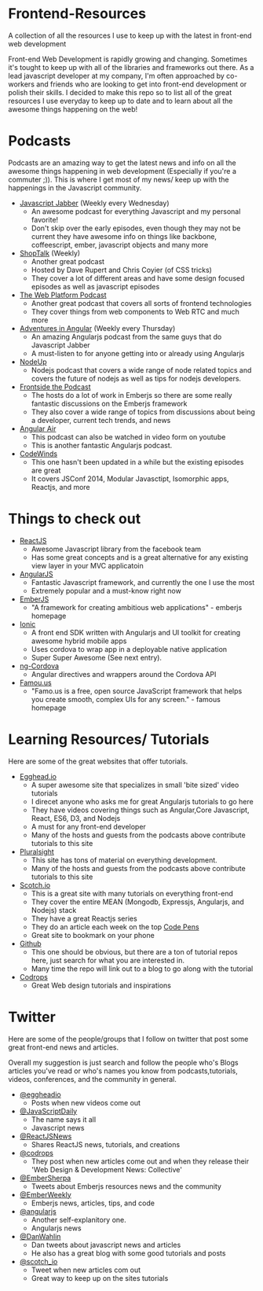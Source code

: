 # Frontend-Resources
A collection of all the resources I use to keep up with the latest in front-end web development

Front-end Web Development is rapidly growing and changing. Sometimes it's tought to keep up with all of the libraries and frameworks out there. As a lead javascript developer at my company, I'm often approached by co-workers and friends who are looking to get into front-end development or polish their skills. I decided to make this repo so to list all of the great resources I use everyday to keep up to date and to learn about all the awesome things happening on the web!


# Podcasts
Podcasts are an amazing way to get the latest news and info on all the awesome things happening in web development (Especially if you're a commuter ;)). This is where I get most of my news/ keep up with the happenings in the Javascript community.

- [Javascript Jabber](http://devchat.tv/js-jabber/) (Weekly every Wednesday)
    + An awesome podcast for everything Javascript and my personal favorite!
    + Don't skip over the early episodes, even though they may not be current they have awesome info on things like backbone, coffeescript, ember,  javascript objects and many more
- [ShopTalk](http://shoptalkshow.com/) (Weekly)
    + Another great podcast
    + Hosted by Dave Rupert and Chris Coyier (of CSS tricks)
    + They cover a lot of different areas and have some design focused episodes as well as javascript episodes
- [The Web Platform Podcast](http://thewebplatform.libsyn.com/)
    + Another great podcast that covers all sorts of frontend technologies
    + They cover things from web components to Web RTC and much more
- [Adventures in Angular](http://devchat.tv/adventures-in-angular) (Weekly every Thursday)
    + An amazing Angularjs podcast from the same guys that do Javascript Jabber
    + A must-listen to for anyone getting into or already using Angularjs
- [NodeUp](http://nodeup.com/)
    + Nodejs podcast that covers a wide range of node related topics and covers the future of nodejs as well as tips for nodejs developers.
- [Frontside the Podcast](https://frontsidethepodcast.simplecast.fm/)
    + The hosts do a lot of work in Emberjs so there are some really fantastic discussions on the Emberjs framework
    + They also cover a wide range of topics from discussions about being a developer, current tech trends, and news
- [Angular Air](https://ng-air.github.io/)
    + This podcast can also be watched in video form on youtube
    + This is another fantastic Angularjs podcast.
- [CodeWinds](http://codewinds.com/podcast.html)
    + This one hasn't been updated in a while but the existing episodes are great
    + It covers JSConf 2014, Modular Javasctipt, Isomorphic apps, Reactjs, and more

# Things to check out
- [ReactJS](http://facebook.github.io/react/)
    + Awesome Javascript library from the facebook team
    + Has some great concepts and is a great alternative for any existing view layer in your MVC applicatoin
- [AngularJS](https://angularjs.org/)
    + Fantastic Javascript framework, and currently the one I use the most
    + Extremely popular and a must-know right now
- [EmberJS](http://emberjs.com/)
    + "A framework for creating ambitious web applications" - emberjs homepage
- [Ionic](http://ionicframework.com/)
    + A front end SDK written with Angularjs and UI toolkit for creating awesome hybrid mobile apps
    + Uses cordova to wrap app in a deployable native application
    + Super Super Awesome (See next entry).
- [ng-Cordova](http://ngcordova.com/) 
    + Angular directives and wrappers around the Cordova API
-  [Famou.us](http://famo.us/)
    +  "Famo.us is a free, open source JavaScript framework that helps you create smooth, complex UIs for any screen." - famous homepage

# Learning Resources/ Tutorials
Here are some of the great websites that offer tutorials.

- [Egghead.io](https://egghead.io/)
    + A super awesome site that specializes in small 'bite sized' video tutorials
    + I direcet anyone who asks me for great Angularjs tutorials to go here
    + They have videos covering things such as Angular,Core Javascript, React, ES6, D3, and Nodejs
    + A must for any front-end developer
    + Many of the hosts and guests from the podcasts above contribute tutorials to this site
- [Pluralsight](http://www.pluralsight.com/tag/developer?pageSize=48&sort=new)
    + This site has tons of material on everything development.
    + Many of the hosts and guests from the podcasts above contribute tutorials to this site
- [Scotch.io](https://scotch.io/)
    + This is a great site with many tutorials on everything front-end
    + They cover the entire MEAN (Mongodb, Expressjs, Angularjs, and Nodejs) stack
    + They have a great Reactjs series
    + They do an article each week on the top [Code Pens](http://codepen.io/)
    + Great site to bookmark on your phone
- [Github](https://github.com/)
    + This one should be obvious, but there are a ton of tutorial repos here, just search for what you are interested in.
    + Many time the repo will link out to a blog to go along with the tutorial
- [Codrops](http://tympanus.net/codrops/)
    + Great Web design tutorials and inspirations

# Twitter
Here are some of the people/groups that I follow on twitter that post some great front-end news and articles.

Overall my suggestion is just search and follow the people who's Blogs articles you've read or who's names you know from podcasts,tutorials, videos, conferences, and the community in general.

- [@eggheadio](https://twitter.com/eggheadio)
    - Posts when new videos come out
- [@JavaScriptDaily](https://twitter.com/javascriptdaily)
    - The name says it all
    - Javascript news
- [@ReactJSNews](https://twitter.com/reactjsnewsnk)
    + Shares ReactJS news, tutorials, and creations
- [@codrops](https://twitter.com/codrops)
    +  They post when new articles come out and when they release their 'Web Design & Development News: Collective'
- [@EmberSherpa](https://twitter.com/embersherpa)
    +  Tweets about Emberjs resources news and the community
- [@EmberWeekly](https://twitter.com/emberweekly)
    +  Emberjs news, articles, tips, and code
- [@angularjs](https://twitter.com/angularjs) 
    +  Another self-explanitory one.
    +  Angularjs news
- [@DanWahlin](https://twitter.com/danwahlin)
    +  Dan tweets about javascript news and articles
    +  He also has a great blog with some good tutorials and posts
- [@scotch_io](https://twitter.com/scotch_io)
    +  Tweet when new articles com out
    +  Great way to keep up on the sites tutorials




